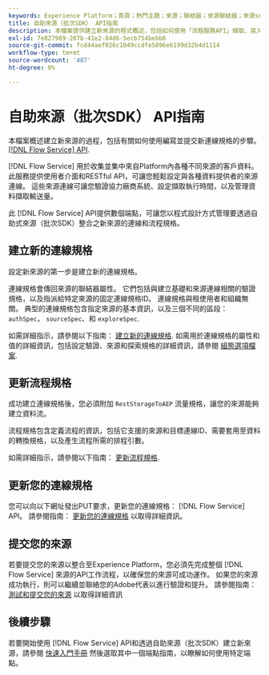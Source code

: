 ```yaml
---
keywords: Experience Platform；首頁；熱門主題；來源；聯結器；來源聯結器；來源sdk；sdk；SDK
title: 自助來源（批次SDK） API指南
description: 本檔案提供建立新來源的程式概述，包括如何使用「流程服務API」擷取、寫入及提交新連線規格的步驟。
exl-id: 7e827989-207b-41e2-84d6-5ecb754bebb6
source-git-commit: fcd44aef026c1049ccdfe5896e6199d32b4d1114
workflow-type: tm+mt
source-wordcount: '487'
ht-degree: 0%

---
```


# 自助來源（批次SDK） API指南

本檔案概述建立新來源的過程，包括有關如何使用編寫並提交新連線規格的步驟。 [[!DNL Flow Service] API](https://www.adobe.io/experience-platform-apis/references/flow-service/).

[!DNL Flow Service] 用於收集並集中來自Platform內各種不同來源的客戶資料。 此服務提供使用者介面和RESTful API，可讓您輕鬆設定與各種資料提供者的來源連線。 這些來源連線可讓您驗證協力廠商系統、設定擷取執行時間，以及管理資料擷取輸送量。

此 [!DNL Flow Service] API提供數個端點，可讓您以程式設計方式管理要透過自助式來源（批次SDK）整合之新來源的連線和流程規格。

## 建立新的連線規格

設定新來源的第一步是建立新的連線規格。

連線規格會傳回來源的聯結器屬性。 它們包括與建立基礎和來源連線相關的驗證規格，以及指派給特定來源的固定連線規格ID。 連線規格與租使用者和組織無關。 典型的連線規格包含指定來源的基本資訊，以及三個不同的區段： `authSpec`， `sourceSpec`、和 `exploreSpec`.

如需詳細指示，請參閱以下指南： [建立新的連線規格](./create.md). 如需用於連線規格的屬性和值的詳細資訊，包括設定驗證、來源和探索規格的詳細資訊，請參閱 [組態選項檔案](../config/config.md).

## 更新流程規格

成功建立連線規格後，您必須附加 `RestStorageToAEP` 流量規格，讓您的來源能夠建立資料流。

流程規格包含定義流程的資訊，包括它支援的來源和目標連線ID、需要套用至資料的轉換規格，以及產生流程所需的排程引數。

如需詳細指示，請參閱以下指南： [更新流程規格](./update-flow-specs.md).

## 更新您的連線規格

您可以向以下網址發出PUT要求，更新您的連線規格： [!DNL Flow Service] API。 請參閱指南： [更新您的連線規格](./update-connection-specs.md) 以取得詳細資訊。

## 提交您的來源

若要提交您的來源以整合至Experience Platform，您必須先完成整個 [!DNL Flow Service] 來源的API工作流程，以確保您的來源可成功運作。 如果您的來源成功執行，則可以繼續並聯絡您的Adobe代表以進行驗證和提升。 請參閱指南： [測試和提交您的來源](./submit.md) 以取得詳細資訊

## 後續步驟

若要開始使用 [!DNL Flow Service] API和透過自助來源（批次SDK）建立新來源，請參閱 [快速入門手冊](./getting-started.md) 然後選取其中一個端點指南，以瞭解如何使用特定端點。
